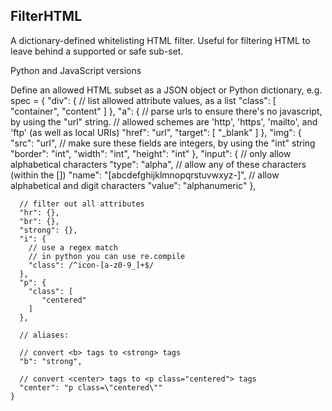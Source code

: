 FilterHTML
---------


A dictionary-defined whitelisting HTML filter. Useful for filtering HTML to leave behind a supported or safe sub-set.

Python and JavaScript versions

Define an allowed HTML subset as a JSON object or Python dictionary, e.g.
    spec = {
      "div": {
        // list allowed attribute values, as a list
        "class": [
           "container",
           "content"
        ]
      },
      "a": {
        // parse urls to ensure there's no javascript, by using the "url" string.
        // allowed schemes are 'http', 'https', 'mailto', and 'ftp' (as well as local URIs)
        "href": "url",
        "target": [
           "_blank"
        ]
      },
      "img": {
        "src": "url",
        // make sure these fields are integers, by using the "int" string
        "border": "int",
        "width": "int",
        "height": "int"
      },
      "input": {
        // only allow alphabetical characters
        "type": "alpha",
        // allow any of these characters (within the [])
        "name": "[abcdefghijklmnopqrstuvwxyz-]",
        // allow alphabetical and digit characters
        "value": "alphanumeric"
      },

      // filter out all attributes
      "hr": {},
      "br": {},
      "strong": {},
      "i": {
        // use a regex match
        // in python you can use re.compile
        "class": /^icon-[a-z0-9_]+$/
      },
      "p": {
        "class": [
           "centered"
        ]
      },

      // aliases:

      // convert <b> tags to <strong> tags
      "b": "strong",

      // convert <center> tags to <p class="centered"> tags
      "center": "p class=\"centered\""
    }
